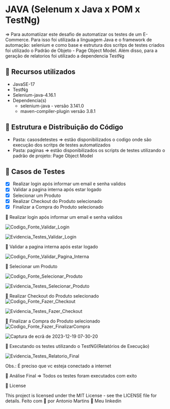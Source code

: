# JAVA (Selenum x Java x POM x TestNg)

=> Para automatiizar este desafio de automatizar os testes de um E-Commerce. Para isso foi utilizada a linguagem Java e o framework de automação: selenium e como base e estrutura dos scritps de testes criados foi utilizado o Padrão de Objeto - Page Object Model. Além disso, para a geração de relatorios foi utilizado a dependencia TestNg


## 🔖 Recursos utilizados
- JavaSE-17
- TestNg
- Selenium-java-4.16.1
- Dependencia(s)
   -   selenium-java - versão 3.141.0
   -   maven-compiler-plugin versão 3.8.1
 

## 🔖 Estrutura e Distribuição do Código
- Pasta: casosdetestes => estão disponibilizados o codigo onde são execução dos scritps de testes automatizados
- Pasta: paginas => estão disponibilizados os scripts de testes utilizando o padrão de projeto: Page Object Model

## 🔖 Casos de Testes
- [X] Realizar login após informar um email e senha validos
- [X] Validar a pagina interna após estar logado
- [X] Selecionar um Produto
- [X] Realizar Checkout do Produto selecionado 
- [X] Finalizar a Compra do Produto selecionado

🚀 Realizar login após informar um email e senha validos

![Codigo_Fonte_Validar_Login](https://github.com/antoniogmartins/Interfaces/assets/35534493/7cdb21dd-a3e3-4d38-8a45-3cb40f54a13d)

![Evidencia_Testes_Validar_Login](https://github.com/antoniogmartins/Interfaces/assets/35534493/ddb150dd-5910-49e0-a7ff-afb129f66719)

🚀 Validar a pagina interna após estar logado

![Codigo_Fonte_Validar_Pagina_Interna](https://github.com/antoniogmartins/Interfaces/assets/35534493/23b68aa2-128b-4d7a-98b4-61be6d57c8ef)

🚀 Selecionar um Produto

![Codigo_Fonte_Selecionar_Produto](https://github.com/antoniogmartins/Interfaces/assets/35534493/ec0cced3-c90e-4a72-9611-b0306bd5dbed)

![Evidencia_Testes_Selecionar_Produto](https://github.com/antoniogmartins/Interfaces/assets/35534493/91c2e29a-841a-43f8-ad14-72e3e585fc38)

🚀 Realizar Checkout do Produto selecionado
![Codigo_Fonte_Fazer_Checkout](https://github.com/antoniogmartins/Interfaces/assets/35534493/92134e21-9dbf-4461-91fa-c624d8755b81)

![Evidencia_Testes_Fazer_Checkout](https://github.com/antoniogmartins/Interfaces/assets/35534493/618ece6a-a5a3-453f-aa56-a1593660963f)

🚀 Finalizar a Compra do Produto selecionado
![Codigo_Fonte_Fazer_FinalizarCompra](https://github.com/antoniogmartins/Interfaces/assets/35534493/de4ad93f-2565-4b44-83d4-ef5a7008efc6)

![Captura de ecrã de 2023-12-19 07-30-20](https://github.com/antoniogmartins/Interfaces/assets/35534493/bb77f7fa-520f-4dc8-8798-713c1ea652f2)

🚀 Executando os testes utilizando o TestNG(Relatórios de Execução)

![Evidencia_Testes_Relatorio_Final](https://github.com/antoniogmartins/Interfaces/assets/35534493/6703ae9d-efed-4a63-8b53-8acc66cd15fb)

Obs.: É preciso que vc esteja conectado a internet

🚀 Análise Final
=> Todos os testes foram executados com exito

📝 License

This project is licensed under the MIT License - see the LICENSE file for details.
Feito com 💜  por Antonio Martins 👋   Meu linkedin



